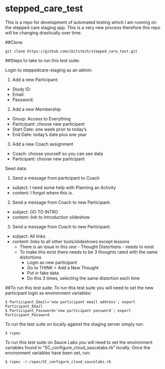 stepped_care_test
=================
This is a repo for development of automated testing which I am running on the stepped care staging app. This is a 
very new process therefore this repo will be changing drastically over time.

##Clone

    git clone https://github.com/cbitstech/stepped_care_test.git

##Steps to take to run this test suite:

Login to steppedcare-staging as an admin:

1. Add a new Participant:
  - Study ID: 
  - Email: 
  - Password: 
2. Add a new Membership
  - Group: Access to Everything
  - Participant: choose new participant
  - Start Date: one week prior to today’s
  - End Date: today’s date plus one year
3. Add a new Coach assignment
  - Coach: choose yourself so you can see data
  - Participant: choose new participant

Seed data:

1. Send a message from participant to Coach
  - subject: I need some help with Planning an Activity
  - content: I forgot where this is.
2. Send a message from Coach to new Participant:
  - subject: GO TO INTRO
  - content: link to Introduction slideshow
3. Send a message from Coach to new Participant:
  - subject: All links
  - content: links to all other tools/slideshows except lessons
      - There is an issue in this one - Thought Distortions - needs to exist 
      - To make this exist there needs to be 3 thoughts rated with the same distortions
        - Login as new participant
        - Go to THINK > Add a New Thought
        - Put in fake data 
        - Do this 3 times, selecting the same distortion each time


##To run this test suite:
To run this test suite you will need to set the new participant login as environment variables:

    $ Participant_Email='new participant email address'; export Participant_Email
    $ Participant_Password='new participant password'; export Participant_Password

To run the test suite on locally against the staging server simply run:

    $ rspec

To run this test suite on Sauce Labs you will need to set the environment variables found in
"SC_configure_cloud_saucelabs.rb" locally. Once the environment variables have been set, run:

    $ rspec -r./spec/SC_configure_cloud_saucelabs.rb
